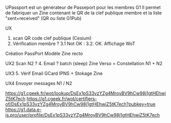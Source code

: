 
UPassport est un générateur de Passeport pour les membres G1
Il permet de fabriquer un Zine contenant le QR de la clef publique membre et la liste "sent+received" (QR ou liste G1Pub)

UX
1. scan QR code clef publique (Cesium)
2. Vérification membre ?
3.1 Not OK :
3.2. OK. Affichage WoT

Création PassPort
Modèle Zine recto

UX2
Scan N2 ?
4. Email ? batch (sleep)
Zine Verso = Constellation N1 + N2


UX3
5. Vérif Email
GCard IPNS + Stokage Zine

UX4
Envoyer messages N1 / N2



https://g1.cgeek.fr/wot/lookup/DsEx1pS33vzYZg4MroyBV9hCw98j1gtHEhwiZ5tK7ech
https://g1.cgeek.fr/wot/certifiers-of/DsEx1pS33vzYZg4MroyBV9hCw98j1gtHEhwiZ5tK7ech?pubkey=true
https://g1.data.e-is.pro/user/profile/DsEx1pS33vzYZg4MroyBV9hCw98j1gtHEhwiZ5tK7ech
